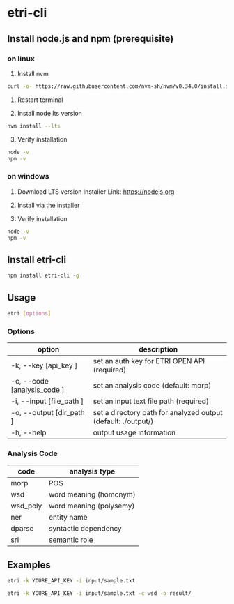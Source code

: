 # etri-cli

## Install node.js and npm (prerequisite)

### on linux

1. Install nvm

```bash
curl -o- https://raw.githubusercontent.com/nvm-sh/nvm/v0.34.0/install.sh | bash
```

1. Restart terminal

2. Install node lts version

```bash
nvm install --lts
```

3. Verify installation

```bash
node -v
npm -v
```

### on windows

1. Download LTS version installer Link: https://nodejs.org

2. Install via the installer

3. Verify installation

```cmd
node -v
npm -v
```

## Install etri-cli

```bash
npm install etri-cli -g
```

## Usage

```bash
etri [options]
```

### Options

| option      | description                |
|-----------------------------|---------------------------------------------------------------|
| -k, --key [api_key ]        | set an auth key for ETRI OPEN API (required) 
| -c, --code [analysis_code ] | set an analysis code (default: morp)                          |
| -i, --input [file_path ]    | set an input text file path (required)                        |
| -o, --output [dir_path ]    | set a directory path for analyzed output (default: ./output/) |
| -h, --help                  | output usage information                                      |

### Analysis Code

| code | analysis type |
|-------|---------|
|morp|POS|
|wsd|word meaning (homonym)|
|wsd_poly|word meaning (polysemy)|
|ner|entity name|
|dparse|syntactic dependency|
|srl|semantic role|

## Examples

```bash
etri -k YOURE_API_KEY -i input/sample.txt
```

```bash
etri -k YOURE_API_KEY -i input/sample.txt -c wsd -o result/
```
